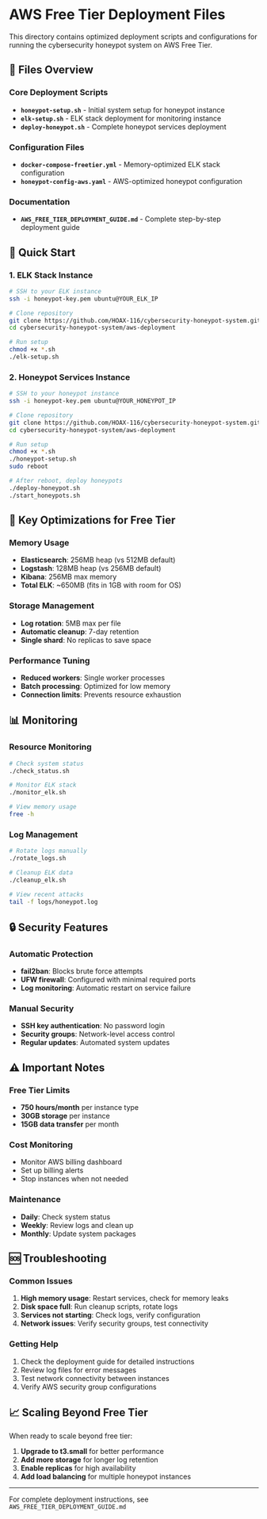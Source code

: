 # AWS Free Tier Deployment Files

This directory contains optimized deployment scripts and configurations for running the cybersecurity honeypot system on AWS Free Tier.

## 📁 Files Overview

### Core Deployment Scripts
- **`honeypot-setup.sh`** - Initial system setup for honeypot instance
- **`elk-setup.sh`** - ELK stack deployment for monitoring instance  
- **`deploy-honeypot.sh`** - Complete honeypot services deployment

### Configuration Files
- **`docker-compose-freetier.yml`** - Memory-optimized ELK stack configuration
- **`honeypot-config-aws.yaml`** - AWS-optimized honeypot configuration

### Documentation
- **`AWS_FREE_TIER_DEPLOYMENT_GUIDE.md`** - Complete step-by-step deployment guide

## 🚀 Quick Start

### 1. ELK Stack Instance
```bash
# SSH to your ELK instance
ssh -i honeypot-key.pem ubuntu@YOUR_ELK_IP

# Clone repository
git clone https://github.com/HOAX-116/cybersecurity-honeypot-system.git
cd cybersecurity-honeypot-system/aws-deployment

# Run setup
chmod +x *.sh
./elk-setup.sh
```

### 2. Honeypot Services Instance
```bash
# SSH to your honeypot instance  
ssh -i honeypot-key.pem ubuntu@YOUR_HONEYPOT_IP

# Clone repository
git clone https://github.com/HOAX-116/cybersecurity-honeypot-system.git
cd cybersecurity-honeypot-system/aws-deployment

# Run setup
chmod +x *.sh
./honeypot-setup.sh
sudo reboot

# After reboot, deploy honeypots
./deploy-honeypot.sh
./start_honeypots.sh
```

## 🔧 Key Optimizations for Free Tier

### Memory Usage
- **Elasticsearch**: 256MB heap (vs 512MB default)
- **Logstash**: 128MB heap (vs 256MB default)  
- **Kibana**: 256MB max memory
- **Total ELK**: ~650MB (fits in 1GB with room for OS)

### Storage Management
- **Log rotation**: 5MB max per file
- **Automatic cleanup**: 7-day retention
- **Single shard**: No replicas to save space

### Performance Tuning
- **Reduced workers**: Single worker processes
- **Batch processing**: Optimized for low memory
- **Connection limits**: Prevents resource exhaustion

## 📊 Monitoring

### Resource Monitoring
```bash
# Check system status
./check_status.sh

# Monitor ELK stack
./monitor_elk.sh

# View memory usage
free -h
```

### Log Management
```bash
# Rotate logs manually
./rotate_logs.sh

# Cleanup ELK data
./cleanup_elk.sh

# View recent attacks
tail -f logs/honeypot.log
```

## 🔒 Security Features

### Automatic Protection
- **fail2ban**: Blocks brute force attempts
- **UFW firewall**: Configured with minimal required ports
- **Log monitoring**: Automatic restart on service failure

### Manual Security
- **SSH key authentication**: No password login
- **Security groups**: Network-level access control
- **Regular updates**: Automated system updates

## ⚠️ Important Notes

### Free Tier Limits
- **750 hours/month** per instance type
- **30GB storage** per instance
- **15GB data transfer** per month

### Cost Monitoring
- Monitor AWS billing dashboard
- Set up billing alerts
- Stop instances when not needed

### Maintenance
- **Daily**: Check system status
- **Weekly**: Review logs and clean up
- **Monthly**: Update system packages

## 🆘 Troubleshooting

### Common Issues
1. **High memory usage**: Restart services, check for memory leaks
2. **Disk space full**: Run cleanup scripts, rotate logs
3. **Services not starting**: Check logs, verify configuration
4. **Network issues**: Verify security groups, test connectivity

### Getting Help
1. Check the deployment guide for detailed instructions
2. Review log files for error messages
3. Test network connectivity between instances
4. Verify AWS security group configurations

## 📈 Scaling Beyond Free Tier

When ready to scale beyond free tier:
1. **Upgrade to t3.small** for better performance
2. **Add more storage** for longer log retention
3. **Enable replicas** for high availability
4. **Add load balancing** for multiple honeypot instances

---

For complete deployment instructions, see `AWS_FREE_TIER_DEPLOYMENT_GUIDE.md`